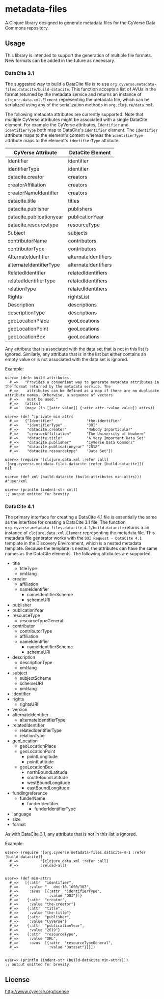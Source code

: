 # metadata-files

A Clojure library designed to generate metadata files for the CyVerse Data Commons repository.

## Usage

This library is intended to support the generation of multiple file formats. New formats can be added in the future as
necessary.

### DataCite 3.1

The suggested way to build a DataCite file is to use `org.cyverse.metadata-files.datacite/build-datacite`. This function
accepts a list of AVUs in the format returned by the metadata service and returns an instance of
`clojure.data.xml.Element` representing the metadata file, which can be serialized using any of the serialization
methods in `org.clojure/data.xml`.

The following metadata attributes are currently supported. Note that multiple CyVerse attributes might be associated
with a single DataCite element. For example the CyVerse attributes, `Identifier` and `identifierType` both map to
DataCite's `identifier` element. The `Identifier` attribute maps to the element's content whereas the `identifierType`
attribute maps to the element's `identifierType` attribute.

| CyVerse Attribute        | DataCite Element     |
| ------------------------ | -------------------- |
| Identifier               | identifier           |
| identifierType           | identifier           |
| datacite.creator         | creators             |
| creatorAffiliation       | creators             |
| creatorNameIdentifier    | creators             |
| datacite.title           | titles               |
| datacite.publisher       | publishers           |
| datacite.publicationyear | publicationYear      |
| datacite.resourcetype    | resourceType         |
| Subject                  | subjects             |
| contributorName          | contributors         |
| contributorType          | contributors         |
| AlternateIdentifier      | alternateIdentifiers |
| alternateIdentifierType  | alternateIdentifiers |
| RelatedIdentifier        | relatedIdentifiers   |
| relatedIdentifierType    | relatedIdentifiers   |
| relationType             | relatedIdentifiers   |
| Rights                   | rightsList           |
| Description              | descriptions         |
| descriptionType          | descriptions         |
| geoLocationPlace         | geoLocations         |
| geoLocationPoint         | geoLocations         |
| geoLocationBox           | geoLocations         |

Any attribute that is associated with the data set that is not in this list is ignored. Similarly, any attribute that is
in the list but either contains an empty value or is not associated with the data set is ignored.

Example:

```
user=> (defn build-attributes
  #_=>   "Provides a convenient way to generate metadata attributes in the format returned by the metadata service. The
  #_=>    attributes can be defined as a map if there are no duplicate attribute names. Otherwise, a sequence of vectors
  #_=>    must be used."
  #_=>   [attrs]
  #_=>   (mapv (fn [[attr value]] {:attr attr :value value}) attrs))

user=> (def ^:private min-attrs
  #_=>   {"Identifier"               "the-identifier"
  #_=>    "identifierType"           "DOI"
  #_=>    "datacite.creator"         "Nobody Inparticular"
  #_=>    "creatorAffiliation"       "The University of Nowhere"
  #_=>    "datacite.title"           "A Very Important Data Set"
  #_=>    "datacite.publisher"       "CyVerse Data Commons"
  #_=>    "datacite.publicationyear" "2018"
  #_=>    "datacite.resourcetype"    "Data Set"})

user=> (require '[clojure.data.xml :refer :all] '[org.cyverse.metadata-files.datacite :refer [build-datacite]])
nil

user=> (def xml (build-datacite (build-attributes min-attrs)))
#'user/xml

user=> (println (indent-str xml))
;; output omitted for brevity.
```

### DataCite 4.1

The primary interface for creating a DataCite 4.1 file is essentially the same as the interface for creating a DataCite
3.1 file. The function `org.cyverse.metadata-files.datacite-4-1/build-datacite` returns a an instance of
`clojure.data.xml.Element` representing the metadata file. This metadata file generator works with the `DOI Request -
DataCite 4.1` template in the Discovery Environment, which is a nested metadata template. Because the template is
nested, the attributes can have the same names as the DataCite elements. The following attributes are supported.

- title
  - titleType
  - xml:lang
- creator
  - affiliation
  - nameIdentifier
    - nameIdentifierScheme
    - schemeURI
- publisher
- publicationYear
- resourceType
  - resourceTypeGeneral
- contributor
  - contributorType
  - affiliation
  - nameIdentifier
    - nameIdentifierScheme
    - schemeURI
- description
  - descriptionType
  - xml:lang
- subject
  - subjectScheme
  - schemeURI
  - xml:lang
- identifier
- rights
  - rightsURI
- version
- alternateIdentifier
  - alternateIdentifierType
- relatedIdentifier
  - relatedIdentifierType
  - relationType
- geoLocation
  - geoLocationPlace
  - geoLocationPoint
    - pointLongitude
    - pointLatitude
  - geoLocationBox
    - northBoundLatitude
    - southBoundLatitude
    - westBoundLongitude
    - eastBoundLongitude
- fundingreference
  - funderName
    - funderIdentifier
      - funderIdentifierType
- language
- size
- format

As with DataCite 3.1, any attribute that is not in this list is ignored.

Example:

```
user=> (require '[org.cyverse.metadata-files.datacite-4-1 :refer [build-datacite]]
  #_=>          '[clojure.data.xml :refer :all]
  #_=>          :reload-all)


user=> (def min-attrs
  #_=>   [{:attr  "identifier",
  #_=>     :value "   doi:10.1000/182",
  #_=>     :avus  [{:attr  "identifierType",
  #_=>              :value "DOI"}]}
  #_=>    {:attr  "creator",
  #_=>     :value "the-creator"}
  #_=>    {:attr  "title",
  #_=>     :value "the-title"}
  #_=>    {:attr  "publisher",
  #_=>     :value "CyVerse"}
  #_=>    {:attr  "publicationYear",
  #_=>     :value "2019"}
  #_=>    {:attr  "resourceType",
  #_=>     :value "XML",
  #_=>     :avus  [{:attr  "resourceTypeGeneral",
  #_=>              :value "Dataset"}]}])


user=> (println (indent-str (build-datacite min-attrs)))
;; output omitted for brevity.
```

## License

http://www.cyverse.org/license
